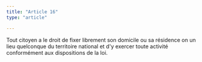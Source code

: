 ```yaml
---
title: "Article 16"
type: "article"

---
```




Tout citoyen a le droit de fixer librement son domicile ou sa résidence on un lieu quelconque du territoire national et d'y exercer toute activité conformément aux dispositions de la loi.
